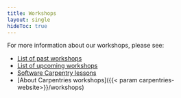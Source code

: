 ```yaml
---
title: Workshops
layout: single
hideToc: true
---
```


For more information about our workshops, please see: 

* [List of past workshops](/workshops/workshops-past)
* [List of upcoming workshops](/workshops/workshops-upcoming)
* [Software Carpentry lessons](/lessons)
* [About Carpentries workshops]({{< param carpentries-website>}}/workshops)